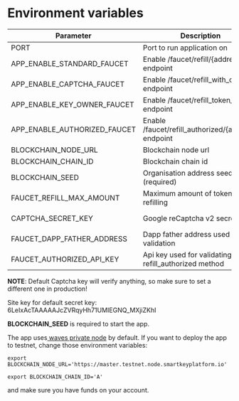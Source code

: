 # Environment variables



| Parameter                       | Description                                           | Default Value                            |
| ------------------------------- | ----------------------------------------------------- | ---------------------------------------- |
| PORT                            | Port to run application on                            | 3000                                     |
| APP\_ENABLE\_STANDARD\_FAUCET   | Enable /faucet/refill/{address} endpoint              | true                                     |
| APP\_ENABLE\_CAPTCHA\_FAUCET    | Enable /faucet/refill\_with\_captcha endpoint         | false                                    |
| APP\_ENABLE\_KEY\_OWNER\_FAUCET | Enable /faucet/refill\_token\_owner endpoint          | false                                    |
| APP\_ENABLE\_AUTHORIZED\_FAUCET | Enable /faucet/refill\_authorized/{address} endpoint  | false                                    |
| BLOCKCHAIN\_NODE\_URL           | Blockchain node url                                   | http://localhost:6869                    |
| BLOCKCHAIN\_CHAIN\_ID           | Blockchain chain id                                   | R                                        |
| BLOCKCHAIN\_SEED                | Organisation address seed phrase (required)           | -                                        |
| FAUCET\_REFILL\_MAX\_AMOUNT     | Maximum amount of tokens while refilling              | 1                                        |
| CAPTCHA\_SECRET\_KEY            | Google reCaptcha v2 secret key                        | 6LeIxAcTAAAAAGG-vFI1TnRWxMZNFuojJ4WifJWe |
| FAUCET\_DAPP\_FATHER\_ADDRESS   | Dapp father address used for validation               | -                                        |
| FAUCET\_AUTHORIZED\_API\_KEY    | Api key used for validating refill\_authorized method | -                                        |

**NOTE**: Default Captcha key will verify anything, so make sure to set a different one in production!

Site key for default secret key: 6LeIxAcTAAAAAJcZVRqyHh71UMIEGNQ\_MXjiZKhI

**BLOCKCHAIN\_SEED** is required to start the app.

The app uses[ waves private node](https://github.com/wavesplatform/private-node-docker-image) by default. If you want to deploy the app to testnet, change those environment variables:

`export BLOCKCHAIN_NODE_URL='https://master.testnet.node.smartkeyplatform.io'`

`export BLOCKCHAIN_CHAIN_ID='A'`

and make sure you have funds on your account.
